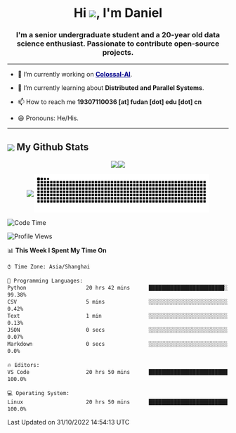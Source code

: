 

<h1 align="center">Hi <a href="https://super-dainiu.github.io"><img src="https://media.giphy.com/media/hvRJCLFzcasrR4ia7z/giphy.gif" width="35px"></a>, I'm Daniel</h1>
<h3 align="center">I'm a senior undergraduate student and a 20-year old data science enthusiast. Passionate to contribute open-source projects.</h3>

---

- 🔭 I’m currently working on <strong><a href="https://colossalai.org/" style="color: darkblue">Colossal-AI</a></strong>.

- 🌱 I’m currently learning about **Distributed and Parallel Systems**.

- 📫 How to reach me **19307110036 [at] fudan [dot] edu [dot] cn**

- 😄 Pronouns: He/His.


---

<h2><img src="https://emojis.slackmojis.com/emojis/images/1579216111/7550/pikachu_wave.gif?1579216111" align="center" width="28" /> My Github Stats</h2>

<p align="center"><img align="center" src = "https://github-readme-stats.vercel.app/api?username=super-dainiu&show_icons=true&count_private=true&theme=maroongold&hide=issues&line_height=30" width="400px"><img align="center" src = "https://github-readme-streak-stats.herokuapp.com/?user=super-dainiu&theme=maroongold" width="400px"></p>

<p align="center"><img align="center" width="400px" src="https://github-readme-stats.vercel.app/api/top-langs/?username=super-dainiu&layout=compact&theme=maroongold&hide=html,tex,jupyter%20notebook"><img align="center" width="400px" src="https://github.com/super-dainiu/super-dainiu/blob/output/github-contribution-grid-snake.svg"></p>

<!--START_SECTION:waka-->
![Code Time](http://img.shields.io/badge/Code%20Time-25%20hrs%2052%20mins-blue)

![Profile Views](http://img.shields.io/badge/Profile%20Views-210-blue)

📊 **This Week I Spent My Time On** 

```text
⌚︎ Time Zone: Asia/Shanghai

💬 Programming Languages: 
Python                   20 hrs 42 mins      ████████████████████████░   99.38% 
CSV                      5 mins              ░░░░░░░░░░░░░░░░░░░░░░░░░   0.42% 
Text                     1 min               ░░░░░░░░░░░░░░░░░░░░░░░░░   0.13% 
JSON                     0 secs              ░░░░░░░░░░░░░░░░░░░░░░░░░   0.07% 
Markdown                 0 secs              ░░░░░░░░░░░░░░░░░░░░░░░░░   0.0%

🔥 Editors: 
VS Code                  20 hrs 50 mins      █████████████████████████   100.0%

💻 Operating System: 
Linux                    20 hrs 50 mins      █████████████████████████   100.0%

```


 Last Updated on 31/10/2022 14:54:13 UTC
<!--END_SECTION:waka-->
